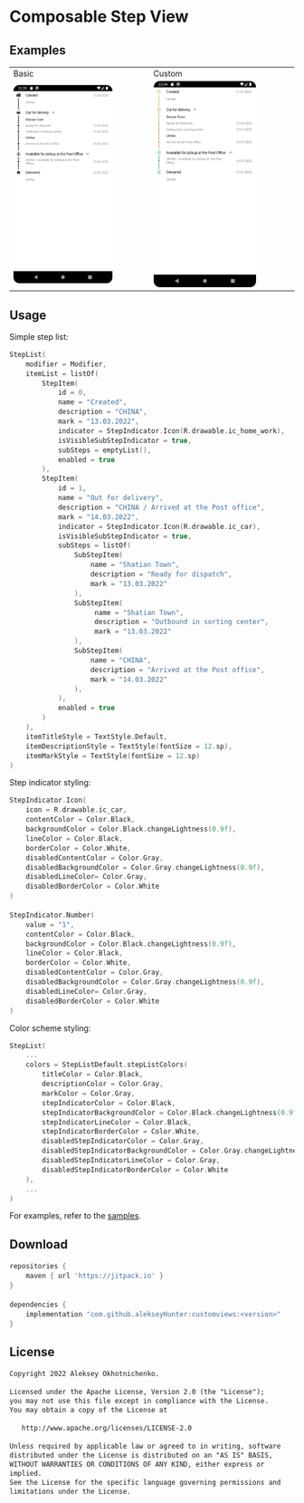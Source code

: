 # Composable Step View

## Examples

<table>
 <tr>
  <td>Basic</td><td>Custom</td>
 </tr>
 <tr>
  <td><img src="docs/steplist/Basic.png" width="75%"></td><td><img src="docs/steplist/Custom.png" width="75%"></td>
 </tr>
</table>

## Usage
Simple step list:

``` kotlin
StepList(
    modifier = Modifier,
    itemList = listOf(
        StepItem(
            id = 0,
            name = "Created",
            description = "CHINA",
            mark = "13.03.2022",
            indicator = StepIndicator.Icon(R.drawable.ic_home_work),
            isVisibleSubStepIndicator = true,
            subSteps = emptyList(),
            enabled = true
        ), 
        StepItem(
            id = 1,
            name = "Out for delivery",
            description = "CHINA / Arrived at the Post office",
            mark = "14.03.2022",
            indicator = StepIndicator.Icon(R.drawable.ic_car),
            isVisibleSubStepIndicator = true,
            subSteps = listOf(
                SubStepItem(
                    name = "Shatian Town", 
                    description = "Ready for dispatch", 
                    mark = "13.03.2022"
                ),
                SubStepItem(
                     name = "Shatian Town", 
                     description = "Outbound in sorting center", 
                     mark = "13.03.2022"
                ),
                SubStepItem(
                    name = "CHINA", 
                    description = "Arrived at the Post office", 
                    mark = "14.03.2022"
                ),
            ),
            enabled = true
        )
    ),
    itemTitleStyle = TextStyle.Default,
    itemDescriptionStyle = TextStyle(fontSize = 12.sp),
    itemMarkStyle = TextStyle(fontSize = 12.sp)
)
```

Step indicator styling:

``` kotlin
StepIndicator.Icon(
    icon = R.drawable.ic_car, 
    contentColor = Color.Black,
    backgroundColor = Color.Black.changeLightness(0.9f),
    lineColor = Color.Black,
    borderColor = Color.White,
    disabledContentColor = Color.Gray,
    disabledBackgroundColor = Color.Gray.changeLightness(0.9f),
    disabledLineColor= Color.Gray,
    disabledBorderColor = Color.White
)

StepIndicator.Number(
    value = "1", 
    contentColor = Color.Black,
    backgroundColor = Color.Black.changeLightness(0.9f),
    lineColor = Color.Black,
    borderColor = Color.White,
    disabledContentColor = Color.Gray,
    disabledBackgroundColor = Color.Gray.changeLightness(0.9f),
    disabledLineColor= Color.Gray,
    disabledBorderColor = Color.White
)
```

Color scheme styling:

``` kotlin
StepList(
    ...
    colors = StepListDefault.stepListColors(
        titleColor = Color.Black,
        descriptionColor = Color.Gray,
        markColor = Color.Gray,
        stepIndicatorColor = Color.Black,
        stepIndicatorBackgroundColor = Color.Black.changeLightness(0.9f),
        stepIndicatorLineColor = Color.Black,
        stepIndicatorBorderColor = Color.White,
        disabledStepIndicatorColor = Color.Gray,
        disabledStepIndicatorBackgroundColor = Color.Gray.changeLightness(0.9f),
        disabledStepIndicatorLineColor = Color.Gray,
        disabledStepIndicatorBorderColor = Color.White
    ),
    ...
)
```

For examples, refer to the [samples](https://github.com/alekseyHunter/customviews/blob/dev_0/app/src/main/java/com/customviews/sample/MainActivity.kt).

## Download

```groovy
repositories {
    maven { url 'https://jitpack.io' }
}

dependencies {
    implementation "com.github.alekseyHunter:customviews:<version>"
}
```

## License

    Copyright 2022 Aleksey Okhotnichenko.

    Licensed under the Apache License, Version 2.0 (the "License");
    you may not use this file except in compliance with the License.
    You may obtain a copy of the License at

       http://www.apache.org/licenses/LICENSE-2.0

    Unless required by applicable law or agreed to in writing, software
    distributed under the License is distributed on an "AS IS" BASIS,
    WITHOUT WARRANTIES OR CONDITIONS OF ANY KIND, either express or implied.
    See the License for the specific language governing permissions and
    limitations under the License.